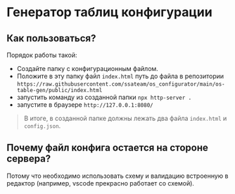 # Генератор таблиц конфигурации

## Как пользоваться?

Порядок работы такой:

 - Создайте папку с конфигурационным файлом.
 - Положите в эту папку файл `index.html` путь до файла в репозитории `https://raw.githubusercontent.com/ssateam/os_configurator/main/os-table-gen/public/index.html`
 - запустить команду из созданной папки `npx http-server .`
 - запустите в браузере `http://127.0.0.1:8080/`

 >В итоге, в созданной папке должны лежать два файла `index.html` и `config.json`.

## Почему файл конфига остается на стороне сервера?
Потому что необходимо использовать схему и валидацию встроенную в редактор (например, vscode прекрасно работает со схемой).


